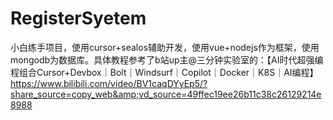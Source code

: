# RegisterSyetem
小白练手项目，使用cursor+sealos辅助开发，使用vue+nodejs作为框架，使用mongodb为数据库。具体教程参考了b站up主@三分钟实验室的：【AI时代超强编程组合Cursor+Devbox｜Bolt｜Windsurf｜Copilot｜Docker｜K8S｜AI编程】 https://www.bilibili.com/video/BV1caqDYyEp5/?share_source=copy_web&amp;vd_source=49ffec19ee26b11c38c26129214e8988
